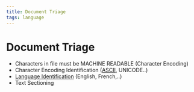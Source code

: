 ```yaml
---
title: Document Triage
tags: language
---
```


# Document Triage
- Characters in file must be MACHINE READABLE (Character Encoding)
- Character Encoding Identification ([ASCII](ASCII.md), UNICODE..)
- [Language Identification](Language%20Identification.md) (English, French,..)
- Text Sectioning










































































